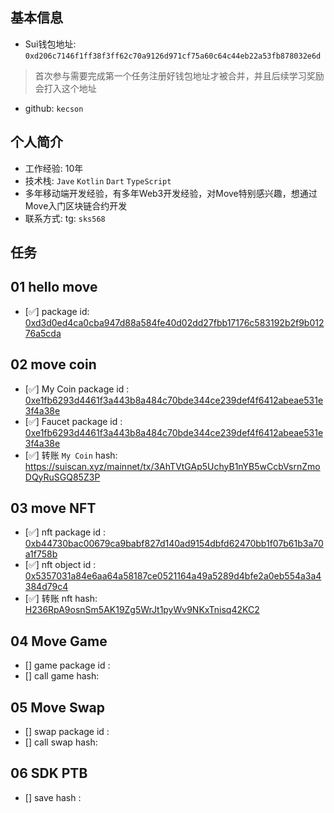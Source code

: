 ## 基本信息

- Sui钱包地址: `0xd206c7146f1ff38f3ff62c70a9126d971cf75a60c64c44eb22a53fb878032e6d`

> 首次参与需要完成第一个任务注册好钱包地址才被合并，并且后续学习奖励会打入这个地址

- github: `kecson`

## 个人简介

- 工作经验: 10年
- 技术栈: `Jave` `Kotlin` `Dart` `TypeScript`
- 多年移动端开发经验，有多年Web3开发经验，对Move特别感兴趣，想通过Move入门区块链合约开发
- 联系方式: tg: `sks568`

## 任务

## 01 hello move

- [✅] package
  id: [0xd3d0ed4ca0cba947d88a584fe40d02dd27fbb17176c583192b2f9b01276a5cda](https://suiscan.xyz/testnet/object/0xd3d0ed4ca0cba947d88a584fe40d02dd27fbb17176c583192b2f9b01276a5cda)

## 02 move coin

- [✅] My Coin package
  id : [0xe1fb6293d4461f3a443b8a484c70bde344ce239def4f6412abeae531e3f4a38e](https://suiscan.xyz/mainnet/object/0xe1fb6293d4461f3a443b8a484c70bde344ce239def4f6412abeae531e3f4a38e)
- [✅] Faucet package
  id : [0xe1fb6293d4461f3a443b8a484c70bde344ce239def4f6412abeae531e3f4a38e](https://suiscan.xyz/mainnet/object/0xe1fb6293d4461f3a443b8a484c70bde344ce239def4f6412abeae531e3f4a38e)
- [✅] 转账 `My Coin`
  hash: https://suiscan.xyz/mainnet/tx/3AhTVtGAp5UchyB1nYB5wCcbVsrnZmoDQyRuSGQ85Z3P

## 03 move NFT

- [✅] nft package
  id : [0xb44730bac00679ca9babf827d140ad9154dbfd62470bb1f07b61b3a70a1f758b](https://suiscan.xyz/mainnet/object/0xb44730bac00679ca9babf827d140ad9154dbfd62470bb1f07b61b3a70a1f758b/txs)
- [✅] nft object
  id : [0x5357031a84e6aa64a58187ce0521164a49a5289d4bfe2a0eb554a3a4384d79c4](https://suiscan.xyz/mainnet/object/0x5357031a84e6aa64a58187ce0521164a49a5289d4bfe2a0eb554a3a4384d79c4)
- [✅] 转账 nft
  hash: [H236RpA9osnSm5AK19Zg5WrJt1pyWv9NKxTnisq42KC2](https://suiscan.xyz/mainnet/tx/H236RpA9osnSm5AK19Zg5WrJt1pyWv9NKxTnisq42KC2)

## 04 Move Game

- [] game package id :
- [] call game hash:

## 05 Move Swap

- [] swap package id :
- [] call swap hash:

## 06 SDK PTB

- [] save hash :
